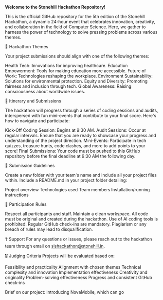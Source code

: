 **Welcome to the Stonehill Hackathon Repository!**

This is the official GitHub repository for the 5th edition of the Stonehill Hackathon, a dynamic 24-hour event that celebrates innovation, creativity, and collaboration in the field of Computer Science. Here, we gather to harness the power of technology to solve pressing problems across various themes.

🎉 Hackathon Themes

Your project submissions should align with one of the following themes:

Health Tech: Innovations for improving healthcare.
Education Empowerment: Tools for making education more accessible.
Future of Work: Technologies reshaping the workplace.
Environment Sustainability: Solutions for environmental protection.
Equity and Diversity: Promoting fairness and inclusion through tech.
Global Awareness: Raising consciousness about worldwide issues.


📅 Itinerary and Submissions

The hackathon will progress through a series of coding sessions and audits, interspersed with fun mini-events that contribute to your final score. Here's how to navigate and participate:

Kick-Off Coding Session: Begins at 9:30 AM.
Audit Sessions: Occur at regular intervals. Ensure that you are ready to showcase your progress and understanding of the project direction.
Mini-Events: Participate in tech quizzes, treasure hunts, code clashes, and more to add points to your score!
Final Submissions: Your code must be pushed to this GitHub repository before the final deadline at 9:30 AM the following day.

📜 Submission Guidelines

Create a new folder with your team's name and include all your project files within.
Include a README.md in your project folder detailing:

Project overview
Technologies used
Team members
Installation/running instructions

🚀 Participation Rules

Respect all participants and staff.
Maintain a clean workspace.
All code must be original and created during the hackathon.
Use of AI coding tools is prohibited.
Regular GitHub check-ins are mandatory.
Plagiarism or any breach of rules may lead to disqualification.

❓ Support
For any questions or issues, please reach out to the hackathon team through email on sishackathon@stonehill.in.

🎖️ Judging Criteria
Projects will be evaluated based on:

Feasibility and practicality
Alignment with chosen themes
Technical complexity and innovation
Implementation effectiveness
Creativity and originality
Problem-solving effectiveness
Progress and consistent GitHub check-ins



Brief on our project:
Introducing NovaMobile, which can go 
